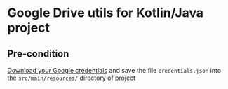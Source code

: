 # Google Drive utils for Kotlin/Java project

## Pre-condition
[Download your Google credentials](https://developers.google.com/drive/api/v3/quickstart/java) and save the file `credentials.json` into the `src/main/resources/` directory of project
